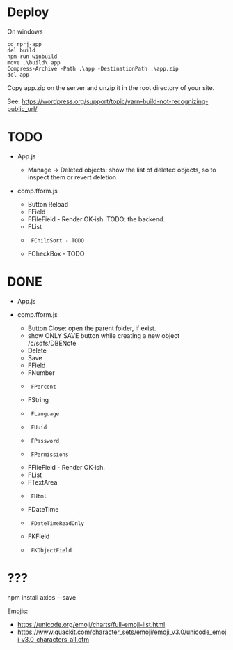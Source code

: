 
# Deploy

On windows
```
cd rprj-app
del build
npm run winbuild
move .\build\ app
Compress-Archive -Path .\app -DestinationPath .\app.zip
del app
```

Copy app.zip on the server and unzip it in the root directory of your site.


See: https://wordpress.org/support/topic/yarn-build-not-recognizing-public_url/



# TODO

- App.js
  - Manage -> Deleted objects: show the list of deleted objects, so to inspect them or revert deletion

- comp.fform.js
  - Button Reload
  - FField
  -  FFileField - Render OK-ish. TODO: the backend.
  -  FList
  -      FChildSort - TODO
  -  FCheckBox - TODO

# DONE

- App.js

- comp.fform.js
  - Button Close: open the parent folder, if exist.
  - show ONLY SAVE button while creating a new object /c/sdfs/DBENote
  - Delete
  - Save
  - FField
  -  FNumber
  -      FPercent
  -  FString
  -      FLanguage
  -      FUuid
  -      FPassword
  -      FPermissions
  -  FFileField - Render OK-ish.
  -  FList
  -  FTextArea
  -      FHtml
  -  FDateTime
  -      FDateTimeReadOnly
  -  FKField
  -      FKObjectField






# ???


npm install axios --save


Emojis:
- https://unicode.org/emoji/charts/full-emoji-list.html
- https://www.quackit.com/character_sets/emoji/emoji_v3.0/unicode_emoji_v3.0_characters_all.cfm
